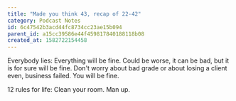 ```yaml
---
title: "Made you think 43, recap of 22-42"
category: Podcast Notes
id: 6c47542b3acd44fc8734cc23ae15b094
parent_id: a15cc39586e44f459817840188118b08
created_at: 1582722154458
---
```


Everybody lies:
Everything will be fine. Could be worse, it can be bad, but it is for sure will be fine. Don't worry about bad grade or about losing a client even, business failed. You will be fine.

12 rules for life:
Clean your room.
Man up.

    